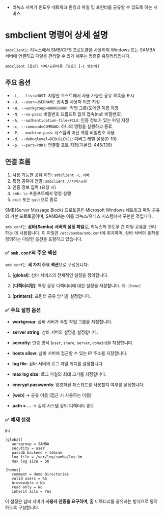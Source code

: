 - 리눅스 서버가 윈도우 네트워크 환경과 파일 및 프린터를 공유할 수 있도록 하는 서비스.
# smbclient 명령어 상세 설명

`smbclient`는 리눅스에서 SMB/CIFS 프로토콜을 사용하여 Windows 또는 SAMBA 서버에 연결하고 파일을 관리할 수 있게 해주는 명령줄 유틸리티입니다.

```
smbclient [옵션] 서버/공유이름 [암호] [-c 명령어]
```

## 주요 옵션

- `-L, --list=HOST`: 지정한 호스트에서 사용 가능한 공유 목록을 표시
- `-U, --user=USERNAME`: 접속할 사용자 이름 지정
- `-W, --workgroup=WORKGROUP`: 작업 그룹/도메인 이름 지정
- `-N, --no-pass`: 비밀번호 프롬프트 없이 접속(null 비밀번호)
- `-A, --authentication-file=FILE`: 인증 정보가 있는 파일 지정
- `-c, --command=COMMAND`: 하나의 명령을 실행하고 종료
- `-P, --machine-pass`: 시스템의 머신 계정 비밀번호 사용
- `-d, --debuglevel=DEBUGLEVEL`: 디버그 레벨 설정(0-10)
- `-p, --port=PORT`: 연결할 포트 지정(기본값: 445/139)
## 연결 흐름

1. 사용 가능한 공유 확인: `smbclient -L 서버`
2. 특정 공유에 연결: `smbclient //서버/공유`
3. 인증 정보 입력 (요청 시)
4. `smb: \>` 프롬프트에서 명령 실행
5. `exit` 또는 `quit`으로 종료

SMB(Server Message Block) 프로토콜은 Microsoft Windows 네트워크 파일 공유의 기본 프로토콜이며, SAMBA는 이를 리눅스/유닉스 시스템에서 구현한 것입니다.


`smb.conf`는 **삼바(Samba) 서버의 설정 파일**로, 리눅스와 윈도우 간 파일 공유를 관리하는 데 사용됩니다. 이 파일은 `/etc/samba/smb.conf`에 위치하며, 삼바 서버의 동작을 정의하는 다양한 옵션을 포함하고 있습니다.

### ✅ `smb.conf`의 주요 섹션

`smb.conf`는 **세 가지 주요 섹션**으로 구성됩니다:

1. **[global]**: 삼바 서비스의 전체적인 설정을 정의합니다.
    
2. **[디렉터리명]**: 특정 공유 디렉터리에 대한 설정을 저장합니다. 예: `[home]`
    
3. **[printers]**: 프린터 공유 방식을 설정합니다.
    

### ✅ 주요 설정 옵션

- **workgroup**: 삼바 서버가 속할 작업 그룹을 지정합니다.
    
- **server string**: 삼바 서버의 설명을 설정합니다.
    
- **security**: 인증 방식 (`user`, `share`, `server`, `domain`)을 지정합니다.
    
- **hosts allow**: 삼바 서버에 접근할 수 있는 IP 주소를 지정합니다.
    
- **log file**: 삼바 서버의 로그 파일 위치를 설정합니다.
    
- **max log size**: 로그 파일의 최대 크기를 지정합니다.
    
- **encrypt passwords**: 암호화된 패스워드를 사용할지 여부를 설정합니다.
    
- **[web]** → 공유 이름 (접근 시 사용하는 이름)
    
- **path = ...** → 실제 시스템 상의 디렉터리 경로
### ✅ 예제 설정

ini

```
[global]
   workgroup = SAMBA
   security = user
   passdb backend = tdbsam
   log file = /var/log/samba/log.%m
   max log size = 50

[homes]
   comment = Home Directories
   valid users = %S
   browseable = No
   read only = No
   inherit acls = Yes
```

이 설정은 삼바 서버가 **사용자 인증을 요구하며**, 홈 디렉터리를 공유하는 방식으로 동작하도록 구성합니다.
